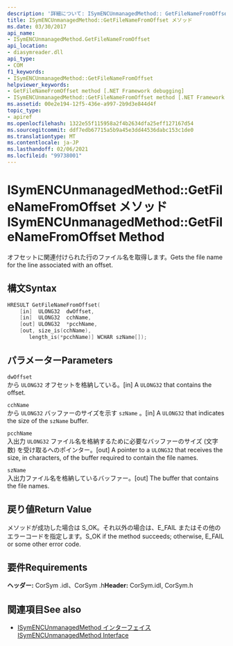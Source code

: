 ```yaml
---
description: '詳細について: ISymENCUnmanagedMethod:: GetFileNameFromOffset メソッド'
title: ISymENCUnmanagedMethod::GetFileNameFromOffset メソッド
ms.date: 03/30/2017
api_name:
- ISymENCUnmanagedMethod.GetFileNameFromOffset
api_location:
- diasymreader.dll
api_type:
- COM
f1_keywords:
- ISymENCUnmanagedMethod::GetFileNameFromOffset
helpviewer_keywords:
- GetFileNameFromOffset method [.NET Framework debugging]
- ISymENCUnmanagedMethod::GetFileNameFromOffset method [.NET Framework debugging]
ms.assetid: 00e2e194-12f5-436e-a997-2b9d3e844d4f
topic_type:
- apiref
ms.openlocfilehash: 1322e55f115958a2f4b2634dfa25eff127167d54
ms.sourcegitcommit: ddf7edb67715a5b9a45e3dd44536dabc153c1de0
ms.translationtype: MT
ms.contentlocale: ja-JP
ms.lasthandoff: 02/06/2021
ms.locfileid: "99738001"
---
```

# <a name="isymencunmanagedmethodgetfilenamefromoffset-method"></a><span data-ttu-id="66d04-103">ISymENCUnmanagedMethod::GetFileNameFromOffset メソッド</span><span class="sxs-lookup"><span data-stu-id="66d04-103">ISymENCUnmanagedMethod::GetFileNameFromOffset Method</span></span>

<span data-ttu-id="66d04-104">オフセットに関連付けられた行のファイル名を取得します。</span><span class="sxs-lookup"><span data-stu-id="66d04-104">Gets the file name for the line associated with an offset.</span></span>  
  
## <a name="syntax"></a><span data-ttu-id="66d04-105">構文</span><span class="sxs-lookup"><span data-stu-id="66d04-105">Syntax</span></span>  
  
```cpp  
HRESULT GetFileNameFromOffset(  
    [in]  ULONG32  dwOffset,  
    [in]  ULONG32  cchName,  
    [out] ULONG32  *pcchName,  
    [out, size_is(cchName),  
       length_is(*pcchName)] WCHAR szName[]);  
```  
  
## <a name="parameters"></a><span data-ttu-id="66d04-106">パラメーター</span><span class="sxs-lookup"><span data-stu-id="66d04-106">Parameters</span></span>  

 `dwOffset`  
 <span data-ttu-id="66d04-107">から `ULONG32` オフセットを格納している。</span><span class="sxs-lookup"><span data-stu-id="66d04-107">[in] A `ULONG32` that contains the offset.</span></span>  
  
 `cchName`  
 <span data-ttu-id="66d04-108">から `ULONG32` バッファーのサイズを示す `szName` 。</span><span class="sxs-lookup"><span data-stu-id="66d04-108">[in] A `ULONG32` that indicates the size of the `szName` buffer.</span></span>  
  
 `pcchName`  
 <span data-ttu-id="66d04-109">入出力 `ULONG32` ファイル名を格納するために必要なバッファーのサイズ (文字数) を受け取るへのポインター。</span><span class="sxs-lookup"><span data-stu-id="66d04-109">[out] A pointer to a `ULONG32` that receives the size, in characters, of the buffer required to contain the file names.</span></span>  
  
 `szName`  
 <span data-ttu-id="66d04-110">入出力ファイル名を格納しているバッファー。</span><span class="sxs-lookup"><span data-stu-id="66d04-110">[out] The buffer that contains the file names.</span></span>  
  
## <a name="return-value"></a><span data-ttu-id="66d04-111">戻り値</span><span class="sxs-lookup"><span data-stu-id="66d04-111">Return Value</span></span>  

 <span data-ttu-id="66d04-112">メソッドが成功した場合は S_OK。それ以外の場合は、E_FAIL またはその他のエラーコードを指定します。</span><span class="sxs-lookup"><span data-stu-id="66d04-112">S_OK if the method succeeds; otherwise, E_FAIL or some other error code.</span></span>  
  
## <a name="requirements"></a><span data-ttu-id="66d04-113">要件</span><span class="sxs-lookup"><span data-stu-id="66d04-113">Requirements</span></span>  

 <span data-ttu-id="66d04-114">**ヘッダー:** CorSym .idl、CorSym .h</span><span class="sxs-lookup"><span data-stu-id="66d04-114">**Header:** CorSym.idl, CorSym.h</span></span>  
  
## <a name="see-also"></a><span data-ttu-id="66d04-115">関連項目</span><span class="sxs-lookup"><span data-stu-id="66d04-115">See also</span></span>

- [<span data-ttu-id="66d04-116">ISymENCUnmanagedMethod インターフェイス</span><span class="sxs-lookup"><span data-stu-id="66d04-116">ISymENCUnmanagedMethod Interface</span></span>](isymencunmanagedmethod-interface.md)
